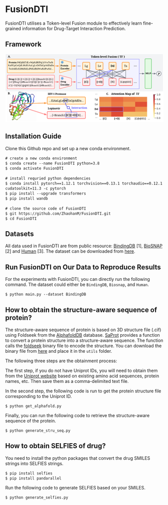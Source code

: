 # FusionDTI
FusionDTI utilises a Token-level Fusion module to effectively learn fine-grained information for Drug-Target Interaction Prediction.
## Framework
![FusionDTI](image/TF-DTI.png)

## Installation Guide
Clone this Github repo and set up a new conda environment.
```
# create a new conda environment
$ conda create --name FusionDTI python=3.8
$ conda activate FusionDTI

# install requried python dependencies
$ conda install pytorch==1.12.1 torchvision==0.13.1 torchaudio==0.12.1 cudatoolkit=11.3 -c pytorch
$ pip install --upgrade transformers
$ pip install wandb

# clone the source code of FusionDTI
$ git https://github.com/ZhaohanM/FusionDTI.git
$ cd FusionDTI
```
## Datasets
All data used in FusionDTI are from public resource: [BindingDB](https://www.bindingdb.org/bind/index.jsp) [1], [BioSNAP](https://github.com/kexinhuang12345/MolTrans) [2] and [Human](https://github.com/lifanchen-simm/transformerCPI) [3]. The dataset can be downloaded from [here](https://github.com/peizhenbai/DrugBAN/tree/main/datasets).

## Run FusionDTI on Our Data to Reproduce Results

For the experiments with FusionDTI, you can directly run the following command. The dataset could either be  `BindingDB`, `Biosnap`, and `Human`. 
```
$ python main.py --dataset BindingDB
``` 
## How to obtain the structure-aware sequence of protein?

The structure-aware sequence of protein is based on 3D structure file (.cif) using Foldseek from the [AlphafoldDB](https://alphafold.ebi.ac.uk) database.
[SaProt](https://github.com/westlake-repl/SaProt?tab=readme-ov-file) provides a function to convert a protein structure into a structure-aware sequence. The function calls the [foldseek](https://github.com/steineggerlab/foldseek) binary file to encode the structure. You can download the binary file from [here](https://drive.google.com/file/d/1B_9t3n_nlj8Y3Kpc_mMjtMdY0OPYa7Re/view?usp=sharing) and place it in the `utils` folder. 

The following three steps are the obtainment process:

The first step, if you do not have Uniprot IDs, you will need to obtain them from the [Uniprot website](https://www.uniprot.org) based on existing amino acid sequences, protein names, etc. Then save them as a comma-delimited text file.

In the second step, the following code is run to get the protein structure file corresponding to the Uniprot ID.
```
$ python get_alphafold.py
```
Finally, you can run the following code to retrieve the structure-aware sequence of the protein.
```
$ python generate_stru_seq.py
```
## How to obtain SELFIES of drug?

You need to install the python packages that convert the drug SMILES strings into SELFIES strings.
```
$ pip install selfies 
$ pip install pandarallel
```
Run the following code to generate SELFIES based on your SMILES.
```
$ python generate_selfies.py
```
